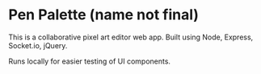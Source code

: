 # Pen Palette (name not final)

This is a collaborative pixel art editor web app.
Built using Node, Express, Socket.io, jQuery.

Runs locally for easier testing of UI components.
